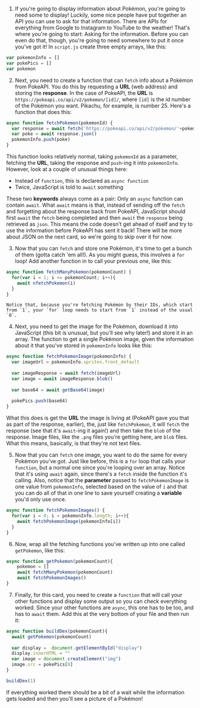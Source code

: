 1. If you're going to display information about Pokémon, you're going to need some to display! Luckily, some nice people have put together an API you can use to ask for that information. There are APIs for everything from Google to Instagram to YouTube to the weather! That's where you're going to start: Asking for the information. Before you can even do that, though, you're going to need somewhere to put it once you've got it! In `script.js` create three empty arrays, like this:

  ```JavaScript
  var pokemonInfo = []
  var pokePics = []
  var pokemon
  ```

2. Next, you need to create a function that can `fetch` info about a Pokémon from PokeAPI. You do this by requesting a **URL** (web address) and storing the **response**. In the case of PokeAPI, the **URL** is `https://pokeapi.co/api/v2/pokemon/[id]/`, where `[id]` is the id number of the Pokémon you want. Pikachu, for example, is number 25. Here's a function that does this:

  ```JavaScript
  async function fetchPokemon(pokemonId) {  
    var response = await fetch('https://pokeapi.co/api/v2/pokemon/'+pokemonId.toString()+'/')
    var poke = await response.json()
    pokemonInfo.push(poke)
  }
  ```

  This function looks relatively normal, taking `pokemonId` as a parameter, fetching the **URL**, taking the response and `push`-ing it into `pokemonInfo`. However, look at a couple of unusual things here:
  * Instead of `function`, this is declared as `async function`
  * Twice, JavaScript is told to `await` something
  
  These two **keywords** always come as a pair: Only an `async` function can contain `await`. What `await` means is that, instead of sending off the `fetch` and forgetting about the response back from PokeAPI, JavaScript should first `await` the `fetch` being completed and then `await` the `response` being retrieved as `json`. This means the code doesn't get ahead of itself and try to use the information before PokeAPI has sent it back! There will be more about JSON on the next card, so we're going to skip over it for now.

3. Now that you can `fetch` and store one Pokémon, it's time to get a bunch of them (gotta catch 'em all!). As you might guess, this involves a `for` loop! Add another function in to call your previous one, like this:

  ```JavaScript
  async function fetchManyPokemon(pokemonCount) {
    for(var i = 1; i <= pokemonCount; i++){
      await nfetchPokemon(i)
    }
  }
  ```

    Notice that, because you're fetching Pokémon by their IDs, which start from `1`, your `for` loop needs to start from `1` instead of the usual `0`.

4. Next, you need to get the image for the Pokémon, download it into JavaScript (this bit is unusual, but you'll see why later!) and store it in an array. The function to get a single Pokémon image, given the information about it that you've stored in `pokemonInfo` looks like this:

  ```JavaScript
  async function fetchPokemonImage(pokemonInfo) {
    var imageUrl = pokemonInfo.sprites.front_default
    
    var imageResponse = await fetch(imageUrl)
    var image = await imageResponse.blob()
    
    var base64 = await getBase64(image)
    
    pokePics.push(base64)
  }
  ```

  What this does is get the **URL** the image is living at (PokeAPI gave you that as part of the response, earlier), the, just like `fetchPokemon`, it will `fetch` the response (see that it's `await`-ing it again!) and then take the `blob` of the response. Image files, like the `.png` files you're getting here, are `blob` files. What this means, basically, is that they're not text files.

5. Now that you can `fetch` one image, you want to do the same for every Pokémon you've got. Just like before, this is a `for` loop that calls your `function`, but a normal one since you're looping over an array. Notice that it's using `await` again, since there's a `fetch` inside the function it's calling. Also, notice that the **parameter** passed to `fetchPokemonImage` is one value from `pokemonInfo`, selected based on the value of `i` and that you can do all of that in one line to save yourself creating a **variable** you'd only use once.

  ```JavaScript
  async function fetchPokemonImages() {
    for(var i = 0; i < pokemonInfo.length; i++){
      await fetchPokemonImage(pokemonInfo[i])
    }
  }
  ```

6. Now, wrap all the fetching functions you've written up into one called `getPokemon`, like this:

  ```JavaScript
  async function getPokemon(pokemonCount){
      pokemon = []
      await fetchManyPokemon(pokemonCount)
      await fetchPokemonImages()
  }
  ```

7. Finally, for this card, you need to create a `function` that will call your other functions and display some output so you can check everything worked. Since your other functions are `async`, this one has to be too, and has to `await` them. Add this at the very bottom of your file and then run it:

  ```JavaScript
  async function buildDex(pokemonCount){
    await getPokemon(pokemonCount)
    
    var display =  document.getElementById("display")
    display.innerHTML = ""
    var image = document.createElement("img")
    image.src = pokePics[0]
  }

  buildDex(1)
  ```

  If everything worked there should be a bit of a wait while the information gets loaded and then you'll see a picture of a Pokémon!